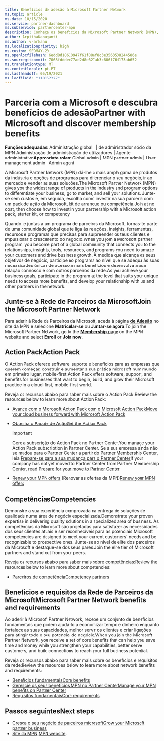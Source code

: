 ```yaml
---
title: Benefícios de adesão à Microsoft Partner Network
ms.topic: article
ms.date: 10/15/2020
ms.service: partner-dashboard
ms.subservice: partnercenter-mpn
description: Conheça os benefícios da Microsoft Partner Network (MPN), como o Microsoft Action Pack, competências ou opções de programa para ir ao mercado e vender as suas soluções.
author: ArpithaKanuganti
ms.author: v-arkanu
ms.localizationpriority: high
ms.custom: SEOMAY.20
ms.openlocfilehash: 6edd8d18610947f61f88af8c3e3563508244586e
ms.sourcegitcommit: 7063fdddee77ad2d8e627ab3c806f76d173ab652
ms.translationtype: MT
ms.contentlocale: pt-PT
ms.lasthandoff: 05/19/2021
ms.locfileid: "110152227"
---
```

# <a name="partner-with-microsoft-and-discover-membership-benefits"></a><span data-ttu-id="561d3-103">Parceria com a Microsoft e descubra benefícios de adesão</span><span class="sxs-lookup"><span data-stu-id="561d3-103">Partner with Microsoft and discover membership benefits</span></span>

<span data-ttu-id="561d3-104">**Funções adequadas**: Administração global | | de administrador sócio da MPN Administração de administração de utilizadores | Agente administrativo</span><span class="sxs-lookup"><span data-stu-id="561d3-104">**Appropriate roles**: Global admin | MPN partner admin | User management admin | Admin agent</span></span>

<span data-ttu-id="561d3-105">A Microsoft Partner Network (MPN) dá-lhe a mais ampla gama de produtos da indústria e opções de programas para diferenciar o seu negócio, ir ao mercado e vender as suas soluções.</span><span class="sxs-lookup"><span data-stu-id="561d3-105">The Microsoft Partner Network (MPN) gives you the widest range of products in the industry and program options to differentiate your business, go to market, and sell your solutions.</span></span> <span data-ttu-id="561d3-106">Junte-se sem custos e, em seguida, escolha como investir na sua parceria com um pack de ação da Microsoft, kit de arranque ou competência.</span><span class="sxs-lookup"><span data-stu-id="561d3-106">Join at no cost, then choose how to invest in your partnership with a Microsoft action pack, starter kit, or competency.</span></span>

<span data-ttu-id="561d3-107">Quando te juntas a um programa de parceiros da Microsoft, tornas-te parte de uma comunidade global que te liga às relações, insights, ferramentas, recursos e programas que precisas para surpreender os teus clientes e impulsionar o crescimento do negócio.</span><span class="sxs-lookup"><span data-stu-id="561d3-107">When you join a Microsoft partner program, you become part of a global community that connects you to the relationships, insights, tools, resources, and programs you need to amaze your customers and drive business growth.</span></span> <span data-ttu-id="561d3-108">À medida que alcança os seus objetivos de negócio, participe no programa ao nível que se adequa às suas necessidades únicas de acesso a mais benefícios e desenvolva a sua relação connosco e com outros parceiros da rede.</span><span class="sxs-lookup"><span data-stu-id="561d3-108">As you achieve your business goals, participate in the program at the level that suits your unique needs to access more benefits, and develop your relationship with us and other partners in the network.</span></span> 

## <a name="join-the-microsoft-partner-network"></a><span data-ttu-id="561d3-109">Junte-se à Rede de Parceiros da Microsoft</span><span class="sxs-lookup"><span data-stu-id="561d3-109">Join the Microsoft Partner Network</span></span>

<span data-ttu-id="561d3-110">Para aderir à Rede de Parceiros da Microsoft, aceda à página [ **de Adesão**](https://partner.microsoft.com/membership) no site da MPN e selecione **Matricular-se** ou **Juntar-se agora**.</span><span class="sxs-lookup"><span data-stu-id="561d3-110">To join the Microsoft Partner Network, go to the [**Membership** page](https://partner.microsoft.com/membership) on the MPN website and select **Enroll** or **Join now**.</span></span>

## <a name="action-pack"></a><span data-ttu-id="561d3-111">Action Pack</span><span class="sxs-lookup"><span data-stu-id="561d3-111">Action Pack</span></span>

<span data-ttu-id="561d3-112">O Action Pack oferece software, suporte e benefícios para as empresas que querem começar, construir e aumentar a sua prática microsoft num mundo em primeiro lugar, mobile-first.</span><span class="sxs-lookup"><span data-stu-id="561d3-112">Action Pack offers software, support, and benefits for businesses that want to begin, build, and grow their Microsoft practice in a cloud-first, mobile-first world.</span></span>

<span data-ttu-id="561d3-113">Reveja os recursos abaixo para saber mais sobre o Action Pack:</span><span class="sxs-lookup"><span data-stu-id="561d3-113">Review the resources below to learn more about Action Pack:</span></span>

- [<span data-ttu-id="561d3-114">Avance com o Microsoft Action Pack com o Microsoft Action Pack</span><span class="sxs-lookup"><span data-stu-id="561d3-114">Move your cloud business forward with Microsoft Action Pack</span></span>](https://partner.microsoft.com/membership/action-pack)

- [<span data-ttu-id="561d3-115">Obtenha o Pacote de Ação</span><span class="sxs-lookup"><span data-stu-id="561d3-115">Get the Action Pack</span></span>](mpn-get-action-pack.md)
  
    >[!IMPORTANT]
    ><span data-ttu-id="561d3-116">Gere a subscrição do Action Pack no Partner Center.</span><span class="sxs-lookup"><span data-stu-id="561d3-116">You manage your Action Pack subscription in Partner Center.</span></span> <span data-ttu-id="561d3-117">Se a sua empresa ainda não se mudou para o Partner Center a partir do Partner Membership Center, leia [Prepare-se para a sua mudança para o Partner Center](prepare-pmc-pc-migration.md)</span><span class="sxs-lookup"><span data-stu-id="561d3-117">If your company has not yet moved to Partner Center from Partner Membership Center, read [Prepare for your move to Partner Center](prepare-pmc-pc-migration.md)</span></span>  

- <span data-ttu-id="561d3-118">[Renew your MPN offers](renew-mpn-offers.md) (Renovar as ofertas da MPN)</span><span class="sxs-lookup"><span data-stu-id="561d3-118">[Renew your MPN offers](renew-mpn-offers.md)</span></span>

## <a name="competencies"></a><span data-ttu-id="561d3-119">Competências</span><span class="sxs-lookup"><span data-stu-id="561d3-119">Competencies</span></span>

<span data-ttu-id="561d3-120">Demonstre a sua experiência comprovada na entrega de soluções de qualidade numa área de negócio especializada.</span><span class="sxs-lookup"><span data-stu-id="561d3-120">Demonstrate your proven expertise in delivering quality solutions in a specialized area of business.</span></span> <span data-ttu-id="561d3-121">As competências da Microsoft são projetadas para satisfazer as necessidades dos seus clientes atuais e ser reconhecíveis para as potenciais.</span><span class="sxs-lookup"><span data-stu-id="561d3-121">Microsoft competencies are designed to meet your current customers' needs and be recognizable to prospective ones.</span></span> <span data-ttu-id="561d3-122">Junte-se ao nível de elite dos parceiros da Microsoft e destaque-se dos seus pares.</span><span class="sxs-lookup"><span data-stu-id="561d3-122">Join the elite tier of Microsoft partners and stand out from your peers.</span></span>

<span data-ttu-id="561d3-123">Reveja os recursos abaixo para saber mais sobre competências:</span><span class="sxs-lookup"><span data-stu-id="561d3-123">Review the resources below to learn more about competencies:</span></span>

- [<span data-ttu-id="561d3-124">Parceiros de competência</span><span class="sxs-lookup"><span data-stu-id="561d3-124">Competency partners</span></span>](https://partner.microsoft.com/membership/competencies)

## <a name="microsoft-partner-network-benefits-and-requirements"></a><span data-ttu-id="561d3-125">Benefícios e requisitos da Rede de Parceiros da Microsoft</span><span class="sxs-lookup"><span data-stu-id="561d3-125">Microsoft Partner Network benefits and requirements</span></span>

<span data-ttu-id="561d3-126">Ao aderir à Microsoft Partner Network, recebe um conjunto de benefícios fundamentais que podem ajudá-lo a economizar tempo e dinheiro enquanto fortalece as suas capacidades, melhor servir os clientes e criar ligações para atingir todo o seu potencial de negócio.</span><span class="sxs-lookup"><span data-stu-id="561d3-126">When you join the Microsoft Partner Network, you receive a set of core benefits that can help you save time and money while you strengthen your capabilities, better serve customers, and build connections to reach your full business potential.</span></span> 

<span data-ttu-id="561d3-127">Reveja os recursos abaixo para saber mais sobre os benefícios e requisitos da rede:</span><span class="sxs-lookup"><span data-stu-id="561d3-127">Review the resources below to learn more about network benefits and requirements:</span></span>

- [<span data-ttu-id="561d3-128">Benefícios fundamentais</span><span class="sxs-lookup"><span data-stu-id="561d3-128">Core benefits</span></span>](https://partner.microsoft.com/membership/core-benefits#simple-tab-content-1)
- [<span data-ttu-id="561d3-129">Gerencie os seus benefícios MPN no Partner Center</span><span class="sxs-lookup"><span data-stu-id="561d3-129">Manage your MPN benefits on Partner Center</span></span>](manage-your-partner-network-benefits.md)
- [<span data-ttu-id="561d3-130">Requisitos fundamentais</span><span class="sxs-lookup"><span data-stu-id="561d3-130">Core requirements</span></span>](https://partner.microsoft.com/membership/core-benefits#simple-tab-content-2)

## <a name="next-steps"></a><span data-ttu-id="561d3-131">Passos seguintes</span><span class="sxs-lookup"><span data-stu-id="561d3-131">Next steps</span></span>

- [<span data-ttu-id="561d3-132">Cresça o seu negócio de parceiros microsoft</span><span class="sxs-lookup"><span data-stu-id="561d3-132">Grow your Microsoft partner business</span></span>](grow-your-business.md)
- <span data-ttu-id="561d3-133">[Site da MPN](https://partner.microsoft.com/commercial).</span><span class="sxs-lookup"><span data-stu-id="561d3-133">[MPN website](https://partner.microsoft.com/commercial).</span></span>
